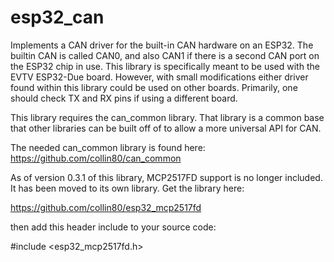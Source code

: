 esp32_can
==========

Implements a CAN driver for the built-in CAN hardware on an ESP32. 
The builtin CAN is called CAN0, and also CAN1 if there is a second CAN port on the ESP32 chip in use.
This library is specifically meant to be used with the EVTV ESP32-Due board. 
However, with small modifications either driver found within this library could be used on other boards.
Primarily, one should check TX and RX pins if using a different board.

This library requires the can_common library. That library is a common base that 
other libraries can be built off of to allow a more universal API for CAN.

The needed can_common library is found here: https://github.com/collin80/can_common

As of version 0.3.1 of this library, MCP2517FD support is no longer included. It
has been moved to its own library. Get the library here:

https://github.com/collin80/esp32_mcp2517fd

then add this header include to your source code:

#include <esp32_mcp2517fd.h>
